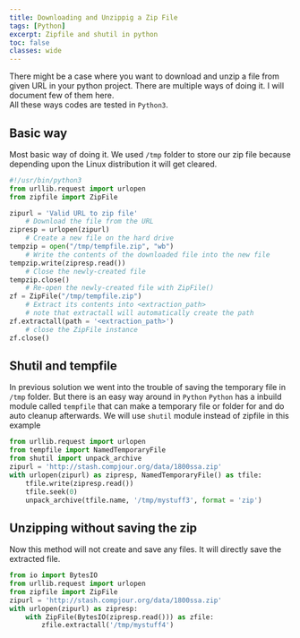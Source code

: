 ```yaml
---
title: Downloading and Unzippig a Zip File 
tags: [Python]
excerpt: Zipfile and shutil in python
toc: false
classes: wide
---
```


There might be a case where you want to download and unzip a file from given URL in your python project.
There are multiple ways of doing it. I will document few of them here.  
All these ways codes are tested in `Python3`.

## Basic way
Most basic way of doing it.
We used `/tmp` folder to store our zip file because depending upon the Linux distribution it will get cleared.
```python
#!/usr/bin/python3
from urllib.request import urlopen
from zipfile import ZipFile

zipurl = 'Valid URL to zip file'
    # Download the file from the URL
zipresp = urlopen(zipurl)
    # Create a new file on the hard drive
tempzip = open("/tmp/tempfile.zip", "wb")
    # Write the contents of the downloaded file into the new file
tempzip.write(zipresp.read())
    # Close the newly-created file
tempzip.close()
    # Re-open the newly-created file with ZipFile()
zf = ZipFile("/tmp/tempfile.zip")
    # Extract its contents into <extraction_path>
    # note that extractall will automatically create the path
zf.extractall(path = '<extraction_path>')
    # close the ZipFile instance
zf.close()
```

## Shutil and tempfile
In previous solution we went into the trouble of saving the temporary file in `/tmp` folder.
But there is an easy way around in `Python`
`Python` has a inbuild module called `tempfile` that can make a temporary file or folder for and do auto cleanup afterwards.
We will use `shutil` module instead of zipfile in this example
```python
from urllib.request import urlopen
from tempfile import NamedTemporaryFile
from shutil import unpack_archive
zipurl = 'http://stash.compjour.org/data/1800ssa.zip'
with urlopen(zipurl) as zipresp, NamedTemporaryFile() as tfile:
    tfile.write(zipresp.read())
    tfile.seek(0)
    unpack_archive(tfile.name, '/tmp/mystuff3', format = 'zip')
```

## Unzipping without saving the zip
Now this method will not create and save any files. It will directly save the extracted file.
```python
from io import BytesIO
from urllib.request import urlopen
from zipfile import ZipFile
zipurl = 'http://stash.compjour.org/data/1800ssa.zip'
with urlopen(zipurl) as zipresp:
    with ZipFile(BytesIO(zipresp.read())) as zfile:
        zfile.extractall('/tmp/mystuff4')
```